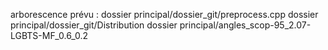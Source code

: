 arborescence prévu :
dossier principal/dossier_git/preprocess.cpp
dossier principal/dossier_git/Distribution
dossier principal/angles_scop-95_2.07-LGBTS-MF_0.6_0.2
